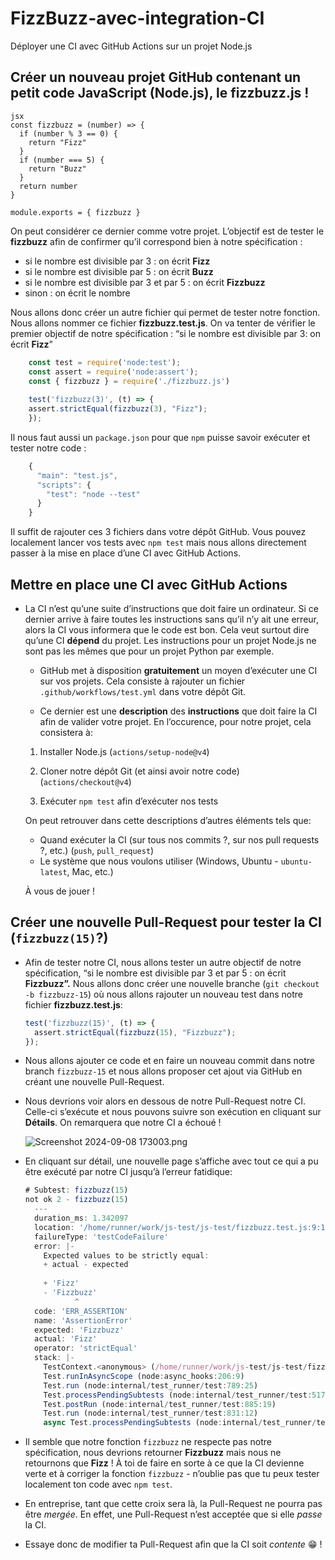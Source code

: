 # FizzBuzz-avec-integration-CI
Déployer une CI avec GitHub Actions sur un projet Node.js


## Créer un nouveau projet GitHub contenant un petit code JavaScript (Node.js), le **fizzbuzz.js** !
    

    jsx
    const fizzbuzz = (number) => {
      if (number % 3 == 0) {
        return "Fizz"
      }
      if (number === 5) {
        return "Buzz"
      }
      return number
    }
    
    module.exports = { fizzbuzz }
    

On peut considérer ce dernier comme votre projet. L’objectif est de tester le **fizzbuzz** afin de confirmer qu’il correspond bien à notre spécification :
    
- si le nombre est divisible par 3 : on écrit **Fizz**
- si le nombre est divisible par 5 : on écrit **Buzz**
- si le nombre est divisible par 3 et par 5 : on écrit **Fizzbuzz**
- sinon : on écrit le nombre

Nous allons donc créer un autre fichier qui permet de tester notre fonction. Nous allons nommer ce fichier **fizzbuzz.test.js**. On va tenter de vérifier le premier objectif de notre spécification : “si le nombre est divisible par 3: on écrit **Fizz**”
```jsx
    const test = require('node:test');
    const assert = require('node:assert');
    const { fizzbuzz } = require('./fizzbuzz.js')
    
    test('fizzbuzz(3)', (t) => {
    assert.strictEqual(fizzbuzz(3), "Fizz");
    });
```
Il nous faut aussi un `package.json` pour que `npm` puisse savoir exécuter et tester notre code :
    
```jsx
    {
      "main": "test.js",
      "scripts": {
        "test": "node --test"
      }
    }
```  
    
Il suffit de rajouter ces 3 fichiers dans votre dépôt GitHub. Vous pouvez localement lancer vos tests avec `npm test` mais nous allons directement passer à la mise en place d’une CI avec GitHub Actions.
    
## Mettre en place une CI avec GitHub Actions
    
- La CI n’est qu’une suite d’instructions que doit faire un ordinateur. Si ce dernier arrive à faire toutes les instructions sans qu’il n’y ait une erreur, alors la CI vous informera que le code est bon. Cela veut surtout dire qu’une CI **dépend** du projet. Les instructions pour un projet Node.js ne sont pas les mêmes que pour un projet Python par exemple.
    
    - GitHub met à disposition **gratuitement** un moyen d’exécuter une CI sur vos projets. Cela consiste à rajouter un fichier `.github/workflows/test.yml` dans votre dépôt Git.
    
    - Ce dernier est une **description** des **instructions** que doit faire la CI afin de valider votre projet. En l’occurence, pour notre projet, cela consistera à:
    
    1) Installer Node.js (`actions/setup-node@v4`)
    
    2) Cloner notre dépôt Git (et ainsi avoir notre code) (`actions/checkout@v4`)
    
    3) Exécuter `npm test` afin d’exécuter nos tests
    
    On peut retrouver dans cette descriptions d’autres éléments tels que:
    
    - Quand exécuter la CI (sur tous nos commits ?, sur nos pull requests ?, etc.) (`push`, `pull_request`)
    - Le système que nous voulons utiliser (Windows, Ubuntu - `ubuntu-latest`, Mac, etc.)
    
    À vous de jouer !
    
## Créer une nouvelle Pull-Request pour tester la CI (`fizzbuzz(15)`?)
    
- Afin de tester notre CI, nous allons tester un autre objectif de notre spécification, “si le nombre est divisible par 3 et par 5 : on écrit **Fizzbuzz”.** Nous allons donc créer une nouvelle branche (`git checkout -b fizzbuzz-15`) où nous allons rajouter un nouveau test dans notre fichier **fizzbuzz.test.js**:
    
    ```jsx
    test('fizzbuzz(15)', (t) => {
      assert.strictEqual(fizzbuzz(15), "Fizzbuzz");
    });
    ```
    
- Nous allons ajouter ce code et en faire un nouveau commit dans notre branch `fizzbuzz-15` et nous allons proposer cet ajout via GitHub en créant une nouvelle Pull-Request.
    
- Nous devrions voir alors en dessous de notre Pull-Request notre CI. Celle-ci s’exécute et nous pouvons suivre son exécution en cliquant sur **Détails**. On remarquera que notre CI a échoué !
    
  ![Screenshot 2024-09-08 173003.png](https://prod-files-secure.s3.us-west-2.amazonaws.com/45a05f05-4d98-40a1-a4ea-e15814c5b043/6060921a-cf43-4fdd-b938-e9822b046f90/Screenshot_2024-09-08_173003.png)
    
- En cliquant sur détail, une nouvelle page s’affiche avec tout ce qui a pu être exécuté par notre CI jusqu’à l’erreur fatidique:
    
    ```jsx
    # Subtest: fizzbuzz(15)
    not ok 2 - fizzbuzz(15)
      ---
      duration_ms: 1.342097
      location: '/home/runner/work/js-test/js-test/fizzbuzz.test.js:9:1'
      failureType: 'testCodeFailure'
      error: |-
        Expected values to be strictly equal:
        + actual - expected
        
        + 'Fizz'
        - 'Fizzbuzz'
               ^
      code: 'ERR_ASSERTION'
      name: 'AssertionError'
      expected: 'Fizzbuzz'
      actual: 'Fizz'
      operator: 'strictEqual'
      stack: |-
        TestContext.<anonymous> (/home/runner/work/js-test/js-test/fizzbuzz.test.js:10:10)
        Test.runInAsyncScope (node:async_hooks:206:9)
        Test.run (node:internal/test_runner/test:789:25)
        Test.processPendingSubtests (node:internal/test_runner/test:517:18)
        Test.postRun (node:internal/test_runner/test:885:19)
        Test.run (node:internal/test_runner/test:831:12)
        async Test.processPendingSubtests (node:internal/test_runner/test:517:7)
    ```
    
- Il semble que notre fonction `fizzbuzz` ne respecte pas notre spécification, nous devrions retourner **Fizzbuzz** mais nous ne retournons que **Fizz** ! À toi de faire en sorte à ce que la CI devienne verte et à corriger la fonction `fizzbuzz` - n’oublie pas que tu peux tester localement ton code avec `npm test`.
    
- En entreprise, tant que cette croix sera là, la Pull-Request ne pourra pas être *mergée*. En effet, une Pull-Request n’est acceptée que si elle *passe* la CI.
    
- Essaye donc de modifier ta Pull-Request afin que la CI soit *contente* 😁 !
